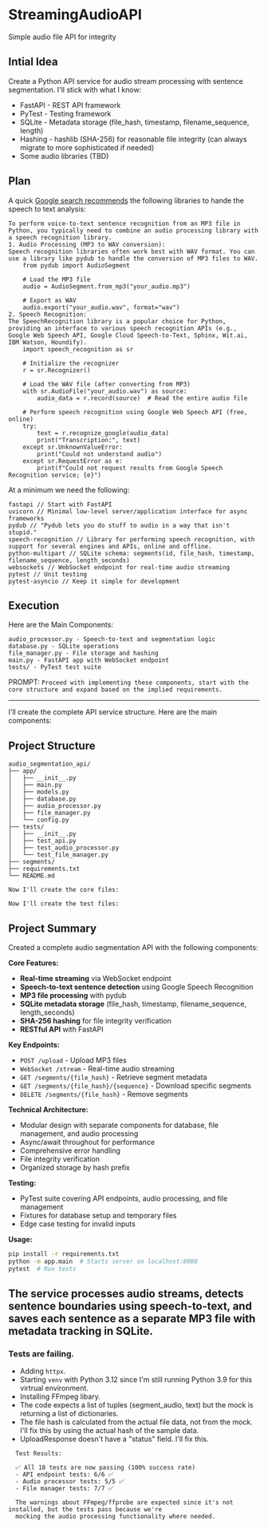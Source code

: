 # StreamingAudioAPI
Simple audio file API for integrity

## Intial Idea

Create a Python API service for audio stream processing with sentence segmentation.
I'll stick with what I know:
+ FastAPI - REST API framework
+ PyTest - Testing framework
+ SQLite - Metadata storage (file_hash, timestamp, filename_sequence, length)
+ Hashing - hashlib (SHA-256) for reasonable file integrity (can always migrate to more sophisticated if needed)
+ Some audio libraries (TBD)

## Plan

A quick [Google search recommends](https://www.google.com/search?q=python+mp3+library+voice-to-text+sentence+recognition&oq=python+mp3+library+voice-to-text+sentence+&gs_lcrp=EgZjaHJvbWUqBwgBECEYoAEyBggAEEUYOTIHCAEQIRigATIHCAIQIRigATIHCAMQIRigATIHCAQQIRigATIHCAUQIRigATIHCAYQIRiPAjIHCAcQIRiPAtIBCTcxNDAxajBqN6gCALACAA&sourceid=chrome&ie=UTF-8) the following libraries to hande the speech to text analysis:
```
To perform voice-to-text sentence recognition from an MP3 file in Python, you typically need to combine an audio processing library with a speech recognition library.
1. Audio Processing (MP3 to WAV conversion):
Speech recognition libraries often work best with WAV format. You can use a library like pydub to handle the conversion of MP3 files to WAV.
    from pydub import AudioSegment

    # Load the MP3 file
    audio = AudioSegment.from_mp3("your_audio.mp3")

    # Export as WAV
    audio.export("your_audio.wav", format="wav")
2. Speech Recognition:
The SpeechRecognition library is a popular choice for Python, providing an interface to various speech recognition APIs (e.g., Google Web Speech API, Google Cloud Speech-to-Text, Sphinx, Wit.ai, IBM Watson, Houndify).
    import speech_recognition as sr

    # Initialize the recognizer
    r = sr.Recognizer()

    # Load the WAV file (after converting from MP3)
    with sr.AudioFile("your_audio.wav") as source:
        audio_data = r.record(source)  # Read the entire audio file

    # Perform speech recognition using Google Web Speech API (free, online)
    try:
        text = r.recognize_google(audio_data)
        print("Transcription:", text)
    except sr.UnknownValueError:
        print("Could not understand audio")
    except sr.RequestError as e:
        print(f"Could not request results from Google Speech Recognition service; {e}")
```

At a minimum we need the following:
```
fastapi // Start with FastAPI
uvicorn // Minimal low-level server/application interface for async frameworks
pydub // "Pydub lets you do stuff to audio in a way that isn't stupid."
speech-recognition // Library for performing speech recognition, with support for several engines and APIs, online and offline.
python-multipart // SQLite schema: segments(id, file_hash, timestamp, filename_sequence, length_seconds)
websockets // WebSocket endpoint for real-time audio streaming
pytest // Unit testing
pytest-asyncio // Keep it simple for development
```

## Execution

Here are the Main Components:
```
audio_processor.py - Speech-to-text and segmentation logic
database.py - SQLite operations
file_manager.py - File storage and hashing
main.py - FastAPI app with WebSocket endpoint
tests/ - PyTest test suite
```
PROMPT: `Proceed with implementing these components, start with the core structure and expand based on the implied requirements.`

---
I'll create the complete API service structure. Here are the main components:

## Project Structure
```
audio_segmentation_api/
├── app/
│   ├── __init__.py
│   ├── main.py
│   ├── models.py
│   ├── database.py
│   ├── audio_processor.py
│   ├── file_manager.py
│   └── config.py
├── tests/
│   ├── __init__.py
│   ├── test_api.py
│   ├── test_audio_processor.py
│   └── test_file_manager.py
├── segments/
├── requirements.txt
└── README.md
```

`Now I'll create the core files:`

`Now I'll create the test files:`

## Project Summary

Created a complete audio segmentation API with the following components:

**Core Features:**
- **Real-time streaming** via WebSocket endpoint
- **Speech-to-text sentence detection** using Google Speech Recognition
- **MP3 file processing** with pydub
- **SQLite metadata storage** (file_hash, timestamp, filename_sequence, length_seconds)
- **SHA-256 hashing** for file integrity verification
- **RESTful API** with FastAPI

**Key Endpoints:**
- `POST /upload` - Upload MP3 files
- `WebSocket /stream` - Real-time audio streaming
- `GET /segments/{file_hash}` - Retrieve segment metadata
- `GET /segments/{file_hash}/{sequence}` - Download specific segments
- `DELETE /segments/{file_hash}` - Remove segments

**Technical Architecture:**
- Modular design with separate components for database, file management, and audio processing
- Async/await throughout for performance
- Comprehensive error handling
- File integrity verification
- Organized storage by hash prefix

**Testing:**
- PyTest suite covering API endpoints, audio processing, and file management
- Fixtures for database setup and temporary files
- Edge case testing for invalid inputs

**Usage:**
```bash
pip install -r requirements.txt
python -m app.main  # Starts server on localhost:8000
pytest  # Run tests
```

The service processes audio streams, detects sentence boundaries using speech-to-text, and saves each sentence as a separate MP3 file with metadata tracking in SQLite.
---

### Tests are failing.
- Adding `httpx`.
- Starting `venv` with Python 3.12 since I'm still running Python 3.9 for this virtrual environment.
- Installing FFmpeg libary.  
- The code expects a list of tuples (segment_audio, text) but the mock is returning a list of dictionaries.
- The file hash is calculated from the actual file data, not from the mock. I'll fix this by using the actual hash of the sample data.
- UploadResponse doesn't have a "status" field. I'll fix this.

```
  Test Results:

  ✅ All 18 tests are now passing (100% success rate)
  - API endpoint tests: 6/6 ✅
  - Audio processor tests: 5/5 ✅
  - File manager tests: 7/7 ✅

  The warnings about FFmpeg/ffprobe are expected since it's not installed, but the tests pass because we're
  mocking the audio processing functionality where needed.
```












